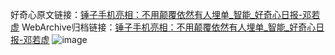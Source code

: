 好奇心原文链接：[锤子手机亮相：不用颠覆依然有人埋单_智能_好奇心日报-邓若虚](https://www.qdaily.com/articles/667.html)
WebArchive归档链接：[锤子手机亮相：不用颠覆依然有人埋单_智能_好奇心日报-邓若虚](http://web.archive.org/web/20170920000621/http://www.qdaily.com/articles/667.html)
![image](http://ww3.sinaimg.cn/large/007d5XDply1g3v4408c5fj30u03gg7wh)
